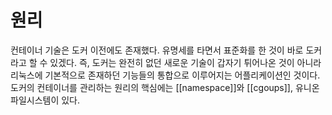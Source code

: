 # 원리
컨테이너 기술은 도커 이전에도 존재했다.
유명세를 타면서 표준화를 한 것이 바로 도커라고 할 수 있겠다. 
즉, 도커는 완전히 없던 새로운 기술이 갑자기 튀어나온 것이 아니라 리눅스에 기본적으로 존재하던 기능들의 통합으로 이루어지는 어플리케이션인 것이다.
도커의 컨테이너를 관리하는 원리의 핵심에는 [[namespace]]와 [[cgoups]], 유니온 파일시스템이 있다. 